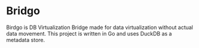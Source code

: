 # Bridgo

Birdgo is DB Virtualization Bridge made for data virtualization without actual data movement.
This project is written in Go and uses DuckDB as a metadata store.
